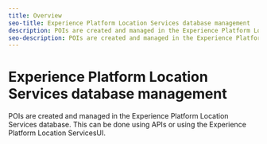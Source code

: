 ```yaml
---
title: Overview
seo-title: Experience Platform Location Services database management
description: POIs are created and managed in the Experience Platform Location Services database. This can be done using APIs, or using our product interface. 
seo-description: POIs are created and managed in the Experience Platform Location Services database. This can be done using APIs, or using our product interface. 
---
```


# Experience Platform Location Services database management 

POIs are created and managed in the Experience Platform Location Services database. This can be done using APIs or using the Experience Platform Location ServicesUI. 

